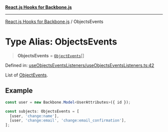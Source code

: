 [**React.js Hooks for Backbone.js**](../README.md)

***

[React.js Hooks for Backbone.js](../README.md) / ObjectsEvents

# Type Alias: ObjectsEvents

> **ObjectsEvents** = [`ObjectEvents`](ObjectEvents.md)[]

Defined in: [useObjectsEventsListeners/useObjectsEventsListeners.ts:42](https://github.com/VitorLuizC/react-hooks-for-backbone/blob/974b445f407913593ca526d1771534f66ee4519c/src/useObjectsEventsListeners/useObjectsEventsListeners.ts#L42)

List of [ObjectEvents](ObjectEvents.md).

## Example

```ts
const user = new Backbone.Model<UserAttributes>({ id });

const subjects: ObjectsEvents = [
  [user, 'change:name'],
  [user, 'change:email', 'change:email_confirmation'],
];
```
